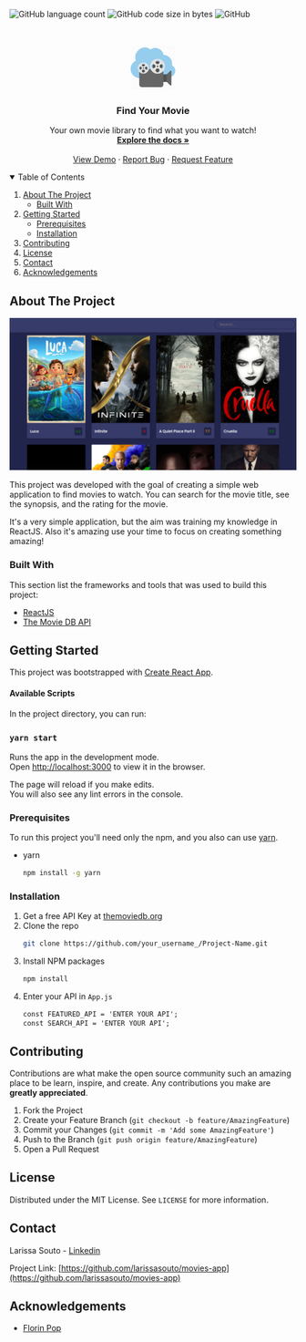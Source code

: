 ![GitHub language count](https://img.shields.io/github/languages/count/larissasouto/movies-app) ![GitHub code size in bytes](https://img.shields.io/github/languages/code-size/larissasouto/movies-app) ![GitHub](https://img.shields.io/github/license/larissasouto/movies-app)



<!-- PROJECT LOGO -->
<br />
<p align="center">
  <a href="https://github.com/larissasouto/movie-app">
    <img src="./src/images/logo.jpg" alt="Logo" width="80" height="80">
  </a>

  <h3 align="center">Find Your Movie</h3>

  <p align="center">
    Your own movie library to find what you want to watch!
    <br />
    <a href="https://github.com/larissasouto/movies-app"><strong>Explore the docs »</strong></a>
    <br />
    <br />
    <a href="https://movies-app-199a9.web.app/">View Demo</a>
    ·
    <a href="https://github.com/larissasouto/movies-app/issues">Report Bug</a>
    ·
    <a href="https://github.com/larissasouto/movies-app/issues">Request Feature</a>
  </p>
</p>



<!-- TABLE OF CONTENTS -->
<details open="open">
  <summary>Table of Contents</summary>
  <ol>
    <li>
      <a href="#about-the-project">About The Project</a>
      <ul>
        <li><a href="#built-with">Built With</a></li>
      </ul>
    </li>
    <li>
      <a href="#getting-started">Getting Started</a>
      <ul>
        <li><a href="#prerequisites">Prerequisites</a></li>
        <li><a href="#installation">Installation</a></li>
      </ul>
    </li>
    <li><a href="#contributing">Contributing</a></li>
    <li><a href="#license">License</a></li>
    <li><a href="#contact">Contact</a></li>
    <li><a href="#acknowledgements">Acknowledgements</a></li>
  </ol>
</details>



<!-- ABOUT THE PROJECT -->
## About The Project
<p align="center">
  <a href="https://movies-app-199a9.web.app/">
    <img src="./src/images/main-screen.png" alt="Main screen">
  </a>
</p>


This project was developed with the goal of creating a simple web application to find movies to watch. You can search for the movie title, see the synopsis, and the rating for the movie. 

It's a very simple application, but the aim was training my knowledge in ReactJS. Also it's amazing use your time to focus on creating something amazing!

### Built With

This section list the frameworks and tools that was used to build this project:
* [ReactJS](https://reactjs.org/)
* [The Movie DB API](https://www.themoviedb.org/documentation/api)



<!-- GETTING STARTED -->
## Getting Started

This project was bootstrapped with [Create React App](https://github.com/facebook/create-react-app).

#### Available Scripts

In the project directory, you can run:

### `yarn start`

Runs the app in the development mode.<br />
Open [http://localhost:3000](http://localhost:3000) to view it in the browser.

The page will reload if you make edits.<br />
You will also see any lint errors in the console.

### Prerequisites

To run this project you'll need only the npm, and you also can use <a href="https://yarnpkg.com/getting-started">yarn</a>.

* yarn  
  ```sh
  npm install -g yarn
  ```

### Installation

1. Get a free API Key at [themoviedb.org](https://www.themoviedb.org/documentation/api)
2. Clone the repo
   ```sh
   git clone https://github.com/your_username_/Project-Name.git
   ```
3. Install NPM packages
   ```sh
   npm install
   ```
4. Enter your API in `App.js`
   ```JS
   const FEATURED_API = 'ENTER YOUR API';
   const SEARCH_API = 'ENTER YOUR API';
   ```

<!-- CONTRIBUTING -->
## Contributing

Contributions are what make the open source community such an amazing place to be learn, inspire, and create. Any contributions you make are **greatly appreciated**.

1. Fork the Project
2. Create your Feature Branch (`git checkout -b feature/AmazingFeature`)
3. Commit your Changes (`git commit -m 'Add some AmazingFeature'`)
4. Push to the Branch (`git push origin feature/AmazingFeature`)
5. Open a Pull Request

<!-- LICENSE -->
## License

Distributed under the MIT License. See `LICENSE` for more information.


<!-- CONTACT -->
## Contact

Larissa Souto - [Linkedin](https://www.linkedin.com/in/larissa-souto/)

Project Link: [https://github.com/larissasouto/movies-app](https://github.com/larissasouto/movies-app)


<!-- ACKNOWLEDGEMENTS -->
## Acknowledgements

* [Florin Pop](https://www.youtube.com/channel/UCeU-1X402kT-JlLdAitxSMA)
